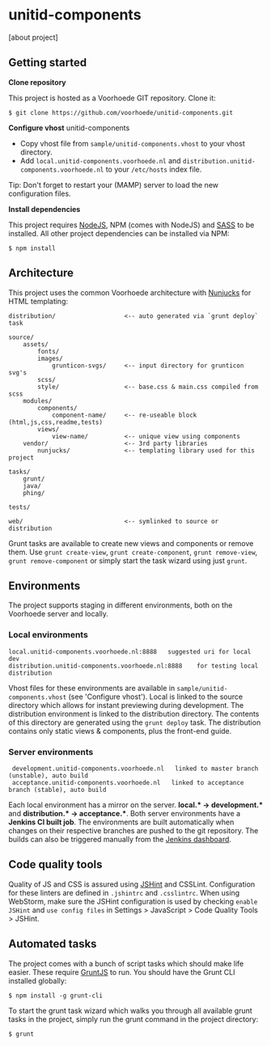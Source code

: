 # unitid-components

[about project]

## Getting started

__Clone repository__

This project is hosted as a Voorhoede GIT repository. Clone it:

	$ git clone https://github.com/voorhoede/unitid-components.git	

__Configure vhost__ unitid-components

* Copy vhost file from `sample/unitid-components.vhost` to your vhost directory.
* Add `local.unitid-components.voorhoede.nl` and `distribution.unitid-components.voorhoede.nl` to your `/etc/hosts` index file.

Tip: Don't forget to restart your (MAMP) server to load the new configuration files.

__Install dependencies__

This project requires [NodeJS](http://nodejs.org/), NPM (comes with NodeJS) and [SASS](http://sass-lang.com/) to be installed. All other project dependencies can be installed via NPM:

    $ npm install
    
## Architecture

This project uses the common Voorhoede architecture with [Nunjucks](http://jlongster.github.io/nunjucks/) for HTML templating:

	distribution/					<-- auto generated via `grunt deploy` task
	
	source/
		assets/
			fonts/
			images/
			    grunticon-svgs/     <-- input directory for grunticon svg's     
			scss/
			style/					<-- base.css & main.css compiled from scss
		modules/
			components/
				component-name/		<-- re-useable block (html,js,css,readme,tests)
			views/
				view-name/			<-- unique view using components
		vendor/						<-- 3rd party libraries
			nunjucks/				<-- templating library used for this project
	
	tasks/
		grunt/
		java/
		phing/
		
	tests/
	
	web/							<-- symlinked to source or distribution
	
Grunt tasks are available to create new views and components or remove them. Use `grunt create-view`, `grunt create-component`, `grunt remove-view`, `grunt remove-component` or simply start the task wizard using just `grunt`.
    
## Environments

The project supports staging in different environments, both on the Voorhoede server and locally.

### Local environments

    local.unitid-components.voorhoede.nl:8888	suggested uri for local dev
	distribution.unitid-components.voorhoede.nl:8888	for testing local distribution
	

Vhost files for these environments are available in `sample/unitid-components.vhost` (see 'Configure vhost'). Local is linked to the source directory which allows for instant previewing during development. The distribution environment is linked to the distribution directory. The contents of this directory are generated using the `grunt deploy` task. The distribution contains only static views & components, plus the front-end guide.


### Server environments 

	 development.unitid-components.voorhoede.nl   linked to master branch (unstable), auto build
	 acceptance.unitid-components.voorhoede.nl   linked to acceptance branch (stable), auto build

Each local environment has a mirror on the server. __local.\* -> development.\*__ and __distribution.\* -> acceptance.\*__. Both server environments have a __Jenkins CI built job__. The environments are built automatically when changes on their respective branches are pushed to the git repository. The builds can also be triggered manually from the [Jenkins dashboard](https://jenkins.voorhoede.nl/).

## Code quality tools

Quality of JS and CSS is assured using [JSHint](http://www.jshint.com/) and CSSLint. Configuration for these linters are defined in `.jshintrc` and `.csslintrc`. When using WebStorm, make sure the JSHint configuration is used by checking `enable JSHint` and `use config files` in Settings > JavaScript > Code Quality Tools > JSHint.

## Automated tasks

The project comes with a bunch of script tasks which should make life easier. These require [GruntJS](http://gruntjs.com/) to run. You should have the Grunt CLI installed globally:

	$ npm install -g grunt-cli
	
To start the grunt task wizard which walks you through all available grunt tasks in the project, simply run the grunt command in the project directory:

	$ grunt